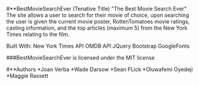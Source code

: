 #**BestMovieSearchEver
(Tenative Title) "The Best Movie Search Ever"
The site allows a user to search for their movie of choice, upon searching the user is given the current movie poster, RottenTomatoes movie ratings, casting information, and the top articles (maximum 5) from the New York Times relating to the film.

Built With: 
New York Times API
OMDB API 
JQuery 
Bootstrap 
GoogleFonts

###BestMovieSearchEver is licensed under the MIT license

#**Authors
*Joan Verba
*Wade Darsow
*Sean FLick
*Oluwafemi Oyedeji
*Maggie Rassett